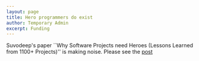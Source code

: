 ```yaml
---
layout: page
title: Hero programmers do exist
author: Temporary Admin
excerpt: Funding
---
```



Suvodeep's paper ``Why Software Projects need Heroes (Lessons Learned from 1100+ Projects)'' is making noise. Please see the <a href="https://www.theregister.co.uk/2020/01/24/developer_heroes_exist/">post</a>
